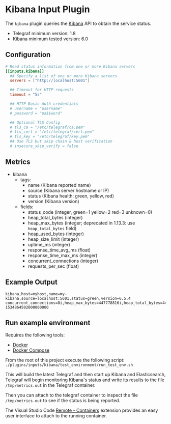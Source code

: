 # Kibana Input Plugin

The `kibana` plugin queries the [Kibana][] API to obtain the service status.

- Telegraf minimum version: 1.8
- Kibana minimum tested version: 6.0

[Kibana]: https://www.elastic.co/

## Configuration

```toml @sample.conf
# Read status information from one or more Kibana servers
[[inputs.kibana]]
  ## Specify a list of one or more Kibana servers
  servers = ["http://localhost:5601"]

  ## Timeout for HTTP requests
  timeout = "5s"

  ## HTTP Basic Auth credentials
  # username = "username"
  # password = "pa$$word"

  ## Optional TLS Config
  # tls_ca = "/etc/telegraf/ca.pem"
  # tls_cert = "/etc/telegraf/cert.pem"
  # tls_key = "/etc/telegraf/key.pem"
  ## Use TLS but skip chain & host verification
  # insecure_skip_verify = false
```

## Metrics

- kibana
  - tags:
    - name (Kibana reported name)
    - source (Kibana server hostname or IP)
    - status (Kibana health: green, yellow, red)
    - version (Kibana version)
  - fields:
    - status_code (integer, green=1 yellow=2 red=3 unknown=0)
    - heap_total_bytes (integer)
    - heap_max_bytes (integer; deprecated in 1.13.3: use `heap_total_bytes` field)
    - heap_used_bytes (integer)
    - heap_size_limit (integer)
    - uptime_ms (integer)
    - response_time_avg_ms (float)
    - response_time_max_ms (integer)
    - concurrent_connections (integer)
    - requests_per_sec (float)

## Example Output

```shell
kibana,host=myhost,name=my-kibana,source=localhost:5601,status=green,version=6.5.4 concurrent_connections=8i,heap_max_bytes=447778816i,heap_total_bytes=447778816i,heap_used_bytes=380603352i,requests_per_sec=1,response_time_avg_ms=57.6,response_time_max_ms=220i,status_code=1i,uptime_ms=6717489805i 1534864502000000000
```

## Run example environment

Requires the following tools:

- [Docker](https://docs.docker.com/get-docker/)
- [Docker Compose](https://docs.docker.com/compose/install/)

From the root of this project execute the following script:
`./plugins/inputs/kibana/test_environment/run_test_env.sh`

This will build the latest Telegraf and then start up Kibana and Elasticsearch,
Telegraf will begin monitoring Kibana's status and write its results to the file
`/tmp/metrics.out` in the Telegraf container.

Then you can attach to the telegraf container to inspect the file
`/tmp/metrics.out` to see if the status is being reported.

The Visual Studio Code [Remote - Containers][remote] extension provides an easy
user interface to attach to the running container.

[remote]: https://marketplace.visualstudio.com/items?itemName=ms-vscode-remote.remote-containers
